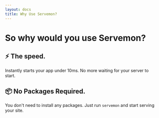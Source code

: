 ```yaml
---
layout: docs
title: Why Use Servemon?
---
```


# So why would you use Servemon?

## ⚡️ The speed.

Instantly starts your app under 10ms. No more waiting for your server to start.

## 📦 No Packages Required.

You don't need to install any packages. Just run `servemon` and start serving your site.

